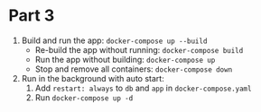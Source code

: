# Part 3

1. Build and run the app: `docker-compose up --build`
    - Re-build the app without running: `docker-compose build`
    - Run the app without building: `docker-compose up`
    - Stop and remove all containers: `docker-compose down`
2. Run in the background with auto start:
    1. Add `restart: always` to `db` and `app` in `docker-compose.yaml`
    2. Run `docker-compose up -d`
